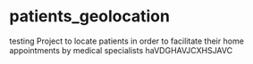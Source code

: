 # patients_geolocation
testing
Project to locate patients in order to facilitate their home appointments by medical specialists
haVDGHAVJCXHSJAVC
